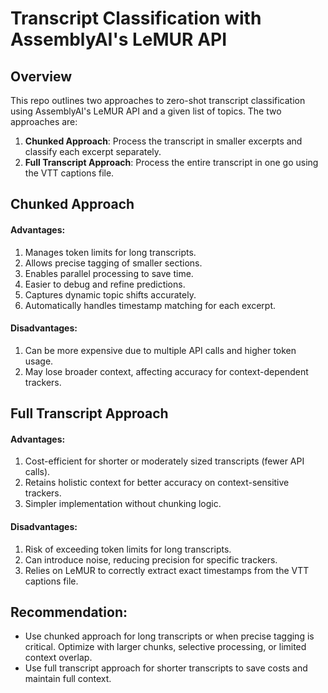 # Transcript Classification with AssemblyAI's LeMUR API

## Overview
This repo outlines two approaches to zero-shot transcript classification using AssemblyAI's LeMUR API and a given list of topics. The two approaches are:

1. **Chunked Approach**: Process the transcript in smaller excerpts and classify each excerpt separately.
2. **Full Transcript Approach**: Process the entire transcript in one go using the VTT captions file.

## Chunked Approach

#### Advantages:
1. Manages token limits for long transcripts.
2. Allows precise tagging of smaller sections.
3. Enables parallel processing to save time.
4. Easier to debug and refine predictions.
5. Captures dynamic topic shifts accurately.
6. Automatically handles timestamp matching for each excerpt.

#### Disadvantages:
1. Can be more expensive due to multiple API calls and higher token usage.
2. May lose broader context, affecting accuracy for context-dependent trackers.

## Full Transcript Approach

#### Advantages:
1. Cost-efficient for shorter or moderately sized transcripts (fewer API calls).
2. Retains holistic context for better accuracy on context-sensitive trackers.
3. Simpler implementation without chunking logic.

#### Disadvantages:
1. Risk of exceeding token limits for long transcripts.
2. Can introduce noise, reducing precision for specific trackers.
3. Relies on LeMUR to correctly extract exact timestamps from the VTT captions file.

## Recommendation:
- Use chunked approach for long transcripts or when precise tagging is critical. Optimize with larger chunks, selective processing, or limited context overlap.
- Use full transcript approach for shorter transcripts to save costs and maintain full context.